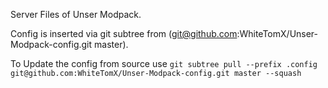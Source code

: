 ﻿Server Files of Unser Modpack.

Config is inserted via git subtree from (git@github.com:WhiteTomX/Unser-Modpack-config.git master).

To Update the config from source use `git subtree pull --prefix .config git@github.com:WhiteTomX/Unser-Modpack-config.git master --squash`
